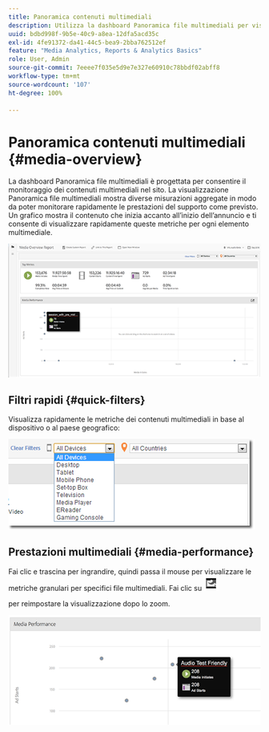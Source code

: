 ```yaml
---
title: Panoramica contenuti multimediali
description: Utilizza la dashboard Panoramica file multimediali per visualizzare le misurazioni degli aggregati. Scopri come monitorare rapidamente le prestazioni dei contenuti multimediali.
uuid: bdbd998f-9b5e-40c9-a8ea-12dfa5acd35c
exl-id: 4fe91372-da41-44c5-bea9-2bba762512ef
feature: "Media Analytics, Reports & Analytics Basics"
role: User, Admin
source-git-commit: 7eeee7f035e5d9e7e327e60910c78bbdf02abff8
workflow-type: tm+mt
source-wordcount: '107'
ht-degree: 100%

---
```


# Panoramica contenuti multimediali {#media-overview}

La dashboard Panoramica file multimediali è progettata per consentire il monitoraggio dei contenuti multimediali nel sito. La visualizzazione Panoramica file multimediali mostra diverse misurazioni aggregate in modo da poter monitorare rapidamente le prestazioni del supporto come previsto. Un grafico mostra il contenuto che inizia accanto all’inizio dell’annuncio e ti consente di visualizzare rapidamente queste metriche per ogni elemento multimediale.

![](assets/media_overview.png)

<!--
![](assets/media_overview.png){width="672px"}
-->

## Filtri rapidi {#quick-filters}

Visualizza rapidamente le metriche dei contenuti multimediali in base al dispositivo o al paese geografico:

![](assets/video-overview-report-filters.png)

<!--
![](assets/video-overview-report-filters.png){width="400px"}
-->

## Prestazioni multimediali {#media-performance}

Fai clic e trascina per ingrandire, quindi passa il mouse per visualizzare le metriche granulari per specifici file multimediali. Fai clic su  ![](assets/video-overview-report-revert.png)

per reimpostare la visualizzazione dopo lo zoom.

![](assets/media_overview_zoom.png)

<!--
![](assets/media_overview_zoom.png){width="400px"}
-->
